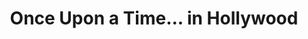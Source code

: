 ---
title: "Once Upon a Time... in Hollywood"
year: 2019
rating: 4
stars: "★★★★"
rewatched: false
permalink: "once-upon-a-time-in-hollywood"
watched_on: 2019-08-16
---